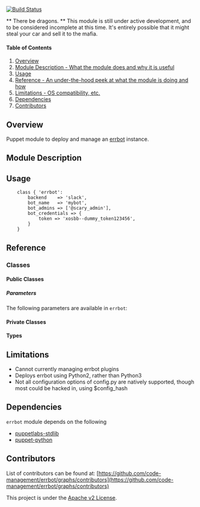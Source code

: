 [![Build
Status](https://travis-ci.org/code-management/errbot.svg?branch=master)](https://travis-ci.org/code-management/errbot)

** There be dragons. **
This module is still under active development, and to be considered incomplete at this time. 
It's entirely possible that it might steal your car and sell it to the mafia.

#### Table of Contents

1. [Overview](#overview)
2. [Module Description - What the module does and why it is useful](#module-description)
3. [Usage](#usage)
4. [Reference - An under-the-hood peek at what the module is doing and how](#reference)
5. [Limitations - OS compatibility, etc.](#limitations)
6. [Dependencies](#dependencies)
7. [Contributors](#contributors)

## Overview

Puppet module to deploy and manage an [errbot](https://github.com/errbotio/errbot/) instance.

## Module Description



## Usage

```
    class { 'errbot':
        backend    => 'slack',
        bot_name   => 'mybot',
        bot_admins => ['@scary_admin'],
        bot_credentials => {
            token => 'xosbb--dummy_token123456',   
        }
    }
```

## Reference

### Classes

#### Public Classes


##### Parameters
The following parameters are available in `errbot`:


#### Private Classes

#### Types


## Limitations
* Cannot currently managing errbot plugins
* Deploys errbot using Python2, rather than Python3
* Not all configuration options of config.py are natively supported, though most could be hacked in,
using $config_hash

## Dependencies
`errbot` module depends on the following

* [puppetlabs-stdlib](https://github.com/puppetlabs/puppetlabs-stdlib)
* [puppet-python](https://github.com/stankevich/puppet-python)

## Contributors

List of contributors can be found at: [https://github.com/code-management/errbot/graphs/contributors](https://github.com/code-management/errbot/graphs/contributors)

This project is under the [Apache v2 License](https://github.com/code-management/errbot/blob/master/LICENSE).
